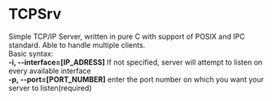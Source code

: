 TCPSrv
======

Simple TCP/IP Server, written in pure C with support of POSIX and IPC standard. Able to handle multiple clients.<br />
Basic syntax:<br />
<b>-i, --interface=[IP_ADRESS]</b>          If not specified, server will attempt to listen on every available interface<br />
<b>-p, --port=[PORT_NUMBER]</b>             enter the port number on which you want your server to listen(required)<br />
